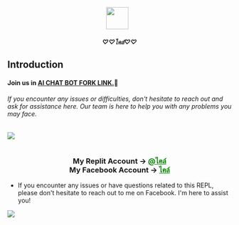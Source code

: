 <p align="center"><a href="https://www.facebook.com/localhostsoriano" target="_blank" rel="noopener noreferrer">
  <img src="https://i.imgur.com/4QilY7u.jpeg" width="50" style="margin-right: 10px;"></a>
</p>
<h5 align="center">
♡♡ไคล์♡♡
</h5>

## Introduction

#### Join us in [AI CHAT BOT FORK LINK.](https://m.facebook.com/groups/221629220951298/?ref=share&mibextid=WaXdOe)🍪
###### If you encounter any issues or difficulties, don't hesitate to reach out and ask for assistance here. Our team is here to help you with any problems you may face.

[<img align="center" src="https://i.imgur.com/4QilY7u.jpeg">](https://m.facebook.com/groups/221629220951298/?ref=share&mibextid=WaXdOe)
<h1></h1>
<div align="center">
      <h3>My Replit Account ->
      <a href="ไคล์" style="color: green;">@ไคล์</a>
        <br>
  My Facebook Account ->
  <a href="https://www.facebook.com/localhostsoriano" style="color: green;">ไคล์</a></h3></div>

- If you encounter any issues or have questions related to this REPL, please don't hesitate to reach out to me on Facebook. I'm here to assist you!

<img align="center" src="https://i.imgur.com/4QilY7u.jpeg"/>
